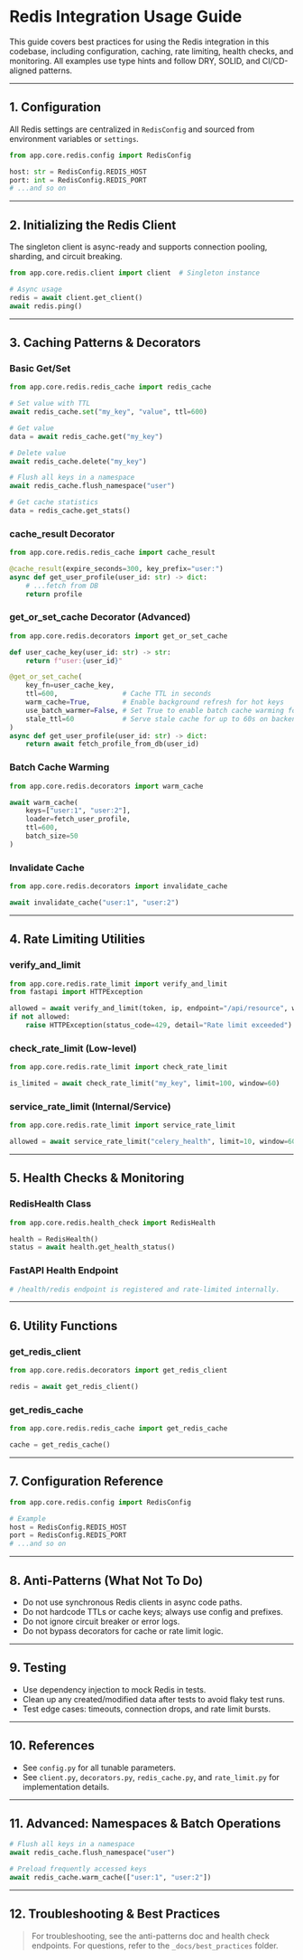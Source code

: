 # Redis Integration Usage Guide

This guide covers best practices for using the Redis integration in this codebase, including configuration, caching, rate limiting, health checks, and monitoring. All examples use type hints and follow DRY, SOLID, and CI/CD-aligned patterns.

---

## 1. Configuration

All Redis settings are centralized in `RedisConfig` and sourced from environment variables or `settings`.

```python
from app.core.redis.config import RedisConfig

host: str = RedisConfig.REDIS_HOST
port: int = RedisConfig.REDIS_PORT
# ...and so on
```

---

## 2. Initializing the Redis Client

The singleton client is async-ready and supports connection pooling, sharding, and circuit breaking.

```python
from app.core.redis.client import client  # Singleton instance

# Async usage
redis = await client.get_client()
await redis.ping()
```

---

## 3. Caching Patterns & Decorators

### Basic Get/Set
```python
from app.core.redis.redis_cache import redis_cache

# Set value with TTL
await redis_cache.set("my_key", "value", ttl=600)

# Get value
data = await redis_cache.get("my_key")

# Delete value
await redis_cache.delete("my_key")

# Flush all keys in a namespace
await redis_cache.flush_namespace("user")

# Get cache statistics
data = redis_cache.get_stats()
```

### cache_result Decorator
```python
from app.core.redis.redis_cache import cache_result

@cache_result(expire_seconds=300, key_prefix="user:")
async def get_user_profile(user_id: str) -> dict:
    # ...fetch from DB
    return profile
```

### get_or_set_cache Decorator (Advanced)
```python
from app.core.redis.decorators import get_or_set_cache

def user_cache_key(user_id: str) -> str:
    return f"user:{user_id}"

@get_or_set_cache(
    key_fn=user_cache_key,
    ttl=600,                # Cache TTL in seconds
    warm_cache=True,        # Enable background refresh for hot keys
    use_batch_warmer=False, # Set True to enable batch cache warming for list input
    stale_ttl=60            # Serve stale cache for up to 60s on backend failure
)
async def get_user_profile(user_id: str) -> dict:
    return await fetch_profile_from_db(user_id)
```

### Batch Cache Warming
```python
from app.core.redis.decorators import warm_cache

await warm_cache(
    keys=["user:1", "user:2"],
    loader=fetch_user_profile,
    ttl=600,
    batch_size=50
)
```

### Invalidate Cache
```python
from app.core.redis.decorators import invalidate_cache

await invalidate_cache("user:1", "user:2")
```

---

## 4. Rate Limiting Utilities

### verify_and_limit
```python
from app.core.redis.rate_limit import verify_and_limit
from fastapi import HTTPException

allowed = await verify_and_limit(token, ip, endpoint="/api/resource", window=60)
if not allowed:
    raise HTTPException(status_code=429, detail="Rate limit exceeded")
```

### check_rate_limit (Low-level)
```python
from app.core.redis.rate_limit import check_rate_limit

is_limited = await check_rate_limit("my_key", limit=100, window=60)
```

### service_rate_limit (Internal/Service)
```python
from app.core.redis.rate_limit import service_rate_limit

allowed = await service_rate_limit("celery_health", limit=10, window=60)
```

---

## 5. Health Checks & Monitoring

### RedisHealth Class
```python
from app.core.redis.health_check import RedisHealth

health = RedisHealth()
status = await health.get_health_status()
```

### FastAPI Health Endpoint
```python
# /health/redis endpoint is registered and rate-limited internally.
```

---

## 6. Utility Functions

### get_redis_client
```python
from app.core.redis.decorators import get_redis_client

redis = await get_redis_client()
```

### get_redis_cache
```python
from app.core.redis.redis_cache import get_redis_cache

cache = get_redis_cache()
```

---

## 7. Configuration Reference

```python
from app.core.redis.config import RedisConfig

# Example
host = RedisConfig.REDIS_HOST
port = RedisConfig.REDIS_PORT
# ...and so on
```

---

## 8. Anti-Patterns (What Not To Do)
- Do not use synchronous Redis clients in async code paths.
- Do not hardcode TTLs or cache keys; always use config and prefixes.
- Do not ignore circuit breaker or error logs.
- Do not bypass decorators for cache or rate limit logic.

---

## 9. Testing
- Use dependency injection to mock Redis in tests.
- Clean up any created/modified data after tests to avoid flaky test runs.
- Test edge cases: timeouts, connection drops, and rate limit bursts.

---

## 10. References
- See `config.py` for all tunable parameters.
- See `client.py`, `decorators.py`, `redis_cache.py`, and `rate_limit.py` for implementation details.

---

## 11. Advanced: Namespaces & Batch Operations

```python
# Flush all keys in a namespace
await redis_cache.flush_namespace("user")

# Preload frequently accessed keys
await redis_cache.warm_cache(["user:1", "user:2"])
```

---

## 12. Troubleshooting & Best Practices

> For troubleshooting, see the anti-patterns doc and health check endpoints. For questions, refer to the `_docs/best_practices` folder.
